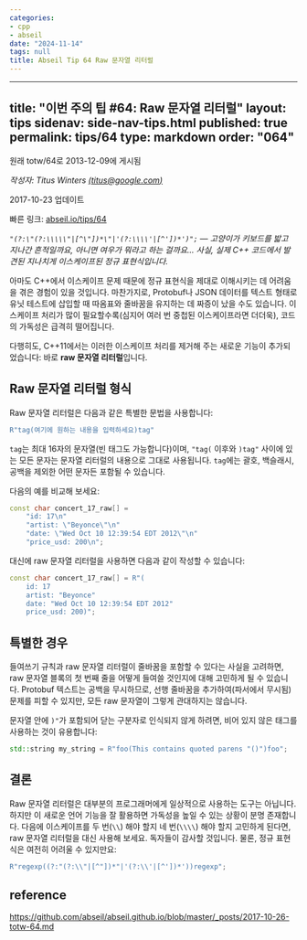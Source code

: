 ```yaml
---
categories:
- cpp
- abseil
date: "2024-11-14"
tags: null
title: Abseil Tip 64 Raw 문자열 리터럴
---
```


---
title: "이번 주의 팁 #64: Raw 문자열 리터럴"
layout: tips
sidenav: side-nav-tips.html
published: true
permalink: tips/64
type: markdown
order: "064"
---

원래 totw/64로 2013-12-09에 게시됨

*작성자: Titus Winters [(titus@google.com)](mailto:titus@google.com)*

2017-10-23 업데이트

빠른 링크: [abseil.io/tips/64](https://abseil.io/tips/64)

*`"(?:\"(?:\\\\\"|[^\"])*\"|'(?:\\\\'|[^'])*')";` — 고양이가 키보드를 밟고 지나간 흔적일까요, 아니면 여우가 뭐라고 하는 걸까요... 사실, 실제 C++ 코드에서 발견된 지나치게 이스케이프된 정규 표현식입니다.*

아마도 C++에서 이스케이프 문제 때문에 정규 표현식을 제대로 이해시키는 데 어려움을 겪은 경험이 있을 것입니다. 마찬가지로, Protobuf나 JSON 데이터를 텍스트 형태로 유닛 테스트에 삽입할 때 따옴표와 줄바꿈을 유지하는 데 짜증이 났을 수도 있습니다. 이스케이프 처리가 많이 필요할수록(심지어 여러 번 중첩된 이스케이프라면 더더욱), 코드의 가독성은 급격히 떨어집니다.

다행히도, C++11에서는 이러한 이스케이프 처리를 제거해 주는 새로운 기능이 추가되었습니다: 바로 **raw 문자열 리터럴**입니다.

## Raw 문자열 리터럴 형식

Raw 문자열 리터럴은 다음과 같은 특별한 문법을 사용합니다:

```c++
R"tag(여기에 원하는 내용을 입력하세요)tag"
```

`tag`는 최대 16자의 문자열(빈 태그도 가능합니다)이며, `"tag(` 이후와 `)tag"` 사이에 있는 모든 문자는 문자열 리터럴의 내용으로 그대로 사용됩니다. `tag`에는 괄호, 백슬래시, 공백을 제외한 어떤 문자든 포함될 수 있습니다.

다음의 예를 비교해 보세요:

```c++
const char concert_17_raw[] =
    "id: 17\n"
    "artist: \"Beyonce\"\n"
    "date: \"Wed Oct 10 12:39:54 EDT 2012\"\n"
    "price_usd: 200\n";
```

대신에 raw 문자열 리터럴을 사용하면 다음과 같이 작성할 수 있습니다:

```c++
const char concert_17_raw[] = R"(
    id: 17
    artist: "Beyonce"
    date: "Wed Oct 10 12:39:54 EDT 2012"
    price_usd: 200)";
```

## 특별한 경우

들여쓰기 규칙과 raw 문자열 리터럴이 줄바꿈을 포함할 수 있다는 사실을 고려하면, raw 문자열 블록의 첫 번째 줄을 어떻게 들여쓸 것인지에 대해 고민하게 될 수 있습니다. Protobuf 텍스트는 공백을 무시하므로, 선행 줄바꿈을 추가하여(파서에서 무시됨) 문제를 피할 수 있지만, 모든 raw 문자열이 그렇게 관대하지는 않습니다.

문자열 안에 `)"`가 포함되어 닫는 구분자로 인식되지 않게 하려면, 비어 있지 않은 태그를 사용하는 것이 유용합니다:

```c++
std::string my_string = R"foo(This contains quoted parens "()")foo";
```

## 결론

Raw 문자열 리터럴은 대부분의 프로그래머에게 일상적으로 사용하는 도구는 아닙니다. 하지만 이 새로운 언어 기능을 잘 활용하면 가독성을 높일 수 있는 상황이 분명 존재합니다. 다음에 이스케이프를 두 번(`\\`) 해야 할지 네 번(`\\\\`) 해야 할지 고민하게 된다면, raw 문자열 리터럴을 대신 사용해 보세요. 독자들이 감사할 것입니다. 물론, 정규 표현식은 여전히 어려울 수 있지만요:

```c++
R"regexp((?:"(?:\\"|[^"])*"|'(?:\\'|[^'])*'))regexp";
```

## reference

https://github.com/abseil/abseil.github.io/blob/master/_posts/2017-10-26-totw-64.md